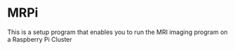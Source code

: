 # MRPi
This is a setup program that enables you to run the MRI imaging program on a Raspberry Pi Cluster
